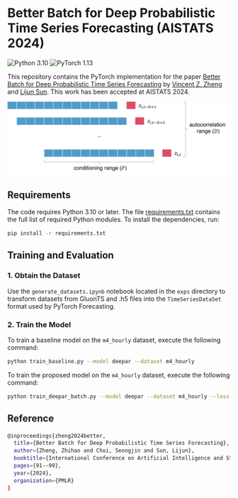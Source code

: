 # Better Batch for Deep Probabilistic Time Series Forecasting (AISTATS 2024)
![Python 3.10](https://img.shields.io/badge/python-3.10-green.svg?style=plastic)
![PyTorch 1.13](https://img.shields.io/badge/PyTorch%20-%23EE4C2C.svg?style=plastic)

This repository contains the PyTorch implementation for the paper
[Better Batch for Deep Probabilistic Time Series Forecasting](https://proceedings.mlr.press/v238/zheng24a/zheng24a.pdf) by [Vincent Z. Zheng](https://vincent-zheng.com/) and [Lijun Sun](https://lijunsun.github.io/). This work has been accepted at AISTATS 2024.

<p align="center">
  <img width="600" src="imgs/minibatch_new.jpg">
</p>

## Requirements

The code requires Python 3.10 or later. The file [requirements.txt](requirements.txt) contains the full list of required Python modules. To install the dependencies, run:

```bash
pip install -r requirements.txt
```

## Training and Evaluation

### 1. Obtain the Dataset

Use the `generate_datasets.ipynb` notebook located in the `exps` directory to transform datasets from GluonTS and .h5 files into the `TimeSeriesDataSet` format used by PyTorch Forecasting.

### 2. Train the Model

To train a baseline model on the `m4_hourly` dataset, execute the following command:

```bash
python train_baseline.py --model deepar --dataset m4_hourly
```

To train the proposed model on the `m4_hourly` dataset, execute the following command:

```bash
python train_deepar_batch.py --model deepar --dataset m4_hourly --loss kernel --num_mixture 4
```

## Reference
```bash
@inproceedings{zheng2024better,
  title={Better Batch for Deep Probabilistic Time Series Forecasting},
  author={Zheng, Zhihao and Choi, Seongjin and Sun, Lijun},
  booktitle={International Conference on Artificial Intelligence and Statistics},
  pages={91--99},
  year={2024},
  organization={PMLR}
}
```

